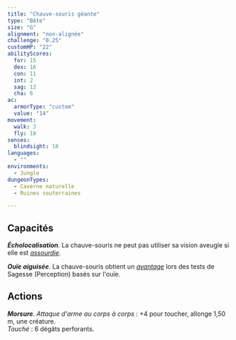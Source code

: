 ```yaml
---
title: "Chauve-souris géante"
type: "Bête"
size: "G"
alignment: "non-alignée"
challenge: "0.25"
customHP: "22"
abilityScores:
  for: 15
  dex: 16
  con: 11
  int: 2
  sag: 12
  cha: 6
ac:
  armorType: "custom"
  value: "14"
movement:
  walk: 3
  fly: 18
senses:
  blindsight: 18
languages:
  - ""
environments:
  - Jungle
dungeonTypes:
  - Caverne naturelle
  - Ruines souterraines

---
```

## Capacités
_**Écholocalisation**_. La chauve-souris ne peut pas utiliser sa vision aveugle si elle est [_assourdie_](/gerer-la-sante-du-personnage/#assourdi).

_**Ouïe aiguisée**_. La chauve-souris obtient un [_avantage_](/utiliser-les-caracteristiques/#avantage-et-desavantage) lors des tests de Sagesse (Perception) basés sur l'ouïe.

## Actions
_**Morsure**_. _Attaque d'arme au corps à corps_ : +4 pour toucher, allonge 1,50 m, une créature.  
_Touché_ : 6 dégâts perforants.
